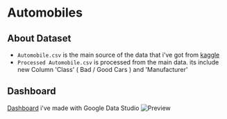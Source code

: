 # Automobiles

## About Dataset
- `Automobile.csv` is the main source of the data that i've got from [kaggle](https://www.kaggle.com/datasets/tawfikelmetwally/automobile-dataset) 
- `Processed Automobile.csv` is processed from the main data. its include new Column 'Class' ( Bad / Good Cars ) and 'Manufacturer'  


## Dashboard
[Dashboard](https://lookerstudio.google.com/reporting/fb1ed968-5de2-439d-98c8-adfbcb88c9c4) i've made with Google Data Studio 
![Preview](https://github.com/nuwbie-11/Data-Analytics/assets/63080447/3f1cc9ab-b9d8-4476-bb6c-e9d085785723)



